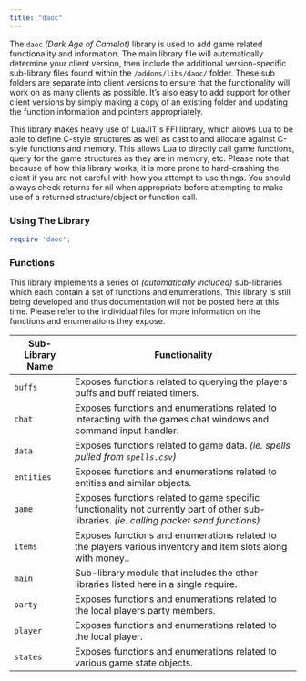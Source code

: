 ```yaml
---
title: "daoc"
---
```


The `daoc` _(Dark Age of Camelot)_ library is used to add game related functionality and information. The main library file will automatically determine your client version, then include the additional version-specific sub-library files found within the `/addons/libs/daoc/` folder. These sub folders are separate into client versions to ensure that the functionality will work on as many clients as possible. It’s also easy to add support for other client versions by simply making a copy of an existing folder and updating the function information and pointers appropriately.

This library makes heavy use of LuaJIT's FFI library, which allows Lua to be able to define C-style structures as well as cast to and allocate against C-style functions and memory. This allows Lua to directly call game functions, query for the game structures as they are in memory, etc. Please note that because of how this library works, it is more prone to hard-crashing the client if you are not careful with how you attempt to use things. You should always check returns for nil when appropriate before attempting to make use of a returned structure/object or function call.

### Using The Library

```lua
require 'daoc';
```

### Functions

This library implements a series of _(automatically included)_ sub-libraries which each contain a set of functions and enumerations. This library is still being developed and thus documentation will not be posted here at this time. Please refer to the individual files for more information on the functions and enumerations they expose.

| Sub-Library Name | Functionality |
| --- | --- |
| `buffs`   | Exposes functions related to querying the players buffs and buff related timers. |
| `chat`    | Exposes functions and enumerations related to interacting with the games chat windows and command input handler. |
| `data`    | Exposes functions related to game data. _(ie. spells pulled from `spells.csv`)_ |
| `entities`| Exposes functions and enumerations related to entities and similar objects. |
| `game`    | Exposes functions related to game specific functionality not currently part of other sub-libraries. _(ie. calling packet send functions)_ |
| `items`   | Exposes functions and enumerations related to the players various inventory and item slots along with money.. |
| `main`    | Sub-library module that includes the other libraries listed here in a single require. |
| `party`   | Exposes functions and enumerations related to the local players party members. |
| `player`  | Exposes functions and enumerations related to the local player. |
| `states`  | Exposes functions and enumerations related to various game state objects. |

